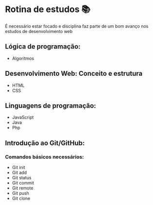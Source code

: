 # Rotina de estudos :books:

É necessário estar focado e disciplina faz parte de um bom avanço nos estudos de desenvolvimento web

## Lógica de programação:

- Algoritmos



## Desenvolvimento Web: Conceito e estrutura

- HTML
- CSS



## Linguagens de programação:

- JavaScript
- Java
- Php



## Introdução ao Git/GitHub:

### Comandos básicos necessários:

- Git init
- Git add
- Git status
- Git commit
- Git remote
- Git push
- Git clone
